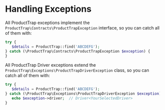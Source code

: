 # Handling Exceptions

All ProductTrap exceptions implement the `ProductTrap\Contracts\ProductTrapException` interface, so you can catch all of
them with:

```php
try {
   $details = ProductTrap::find('ABCDEFG');
} catch (\ProductTrap\Contracts\ProductTrapException $exception) {
}
```

All ProductTrap Driver exceptions extend the `ProductTrap\Exceptions\ProductTrapDriverException` class, so you can catch
all of them with:

```php
try {
   $details = ProductTrap::find('ABCDEFG');
} catch (\ProductTrap\Exceptions\ProductTrapDriverException $exception) {
   echo $exception->driver;  // Driver<YourSelectedDriver>
}
```
